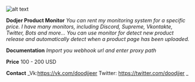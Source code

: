 ![alt text](https://i.yapx.ru/CiVQP.jpg)

**Dodjer Product Monitor**
_You can rent my monitoring system for a specific price.
I have many monitors, including Discord, Supreme, Vkontakte, Twitter, Bots and more...
You can use monitor for detect new product release and automatically detect when a product page has been uploaded._

**Documentation**
_Import you webhook url and enter proxy path_

**Price**
100 - 200 USD

**Contact**
_Vk:https://vk.com/doodjjeer
Twitter: https://twitter.com/doodjjer _
